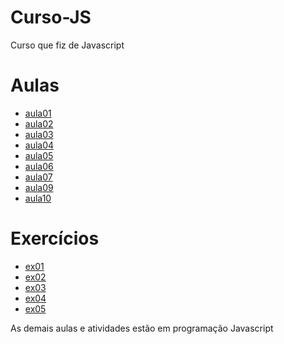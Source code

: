 # Curso-JS
 Curso que fiz de Javascript
 <h1> Aulas </h1>
 <ul>
 <li><a href="Curso JS - Curso em Video/ex001.html" target="_blank">aula01</a></li>
 <li><a href="Curso JS - Curso em Video/ex002.html" target="_blank">aula02</a></li>
 <li><a href="Curso JS - Curso em Video/ex003.html" target="_blank">aula03</a></li>
 <li><a href="Curso JS - Curso em Video/ex004.html" target="_blank">aula04</a></li>
 <li><a href="Curso JS - Curso em Video/ex005.html" target="_blank">aula05</a></li>
 <li><a href="Curso JS - Curso em Video/ex006.html" target="_blank">aula06</a></li>
 <li><a href="Curso JS - Curso em Video/ex007.html" target="_blank">aula07</a></li>
 <li><a href="Curso JS - Curso em Video/ex009a.html" target="_blank">aula09</a></li>
 <li><a href="Curso JS - Curso em Video/ex010.html" target="_blank">aula10</a></li>
 </ul>
 <h1> Exercícios </h1>
 <ul>
 <li><a href="Curso JS - Curso em Video/exercícios pt2/modelo.html" target="_blank">ex01</a></li>
 <li><a href="Curso JS - Curso em Video/exercícios pt3/modelo.html" target="_blank">ex02</a></li>
 <li><a href="Curso JS - Curso em Video/exercícios pt4/modelo.html" target="_blank">ex03</a></li>
 <li><a href="Curso JS - Curso em Video/exercícios pt5/modelo.html" target="_blank">ex04</a></li>
 <li><a href="Curso JS - Curso em Video/exercícios pt6/modelo.html" target="_blank">ex05</a></li>
 </ul>
 <p>As demais aulas e atividades estão em programação Javascript</p>
